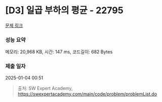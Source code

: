 # [D3] 일곱 부하의 평균 - 22795 

[문제 링크](https://swexpertacademy.com/main/code/problem/problemDetail.do?contestProbId=AZND_Dyq8SUDFAWB) 

### 성능 요약

메모리: 20,968 KB, 시간: 147 ms, 코드길이: 682 Bytes

### 제출 일자

2025-01-04 00:51



> 출처: SW Expert Academy, https://swexpertacademy.com/main/code/problem/problemList.do